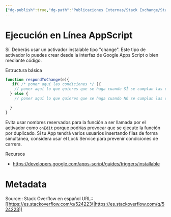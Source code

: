 ```yaml
---
{"dg-publish":true,"dg-path":"Publicaciones Externas/Stack Exchange/Stack Overflow en español/es.stackoverflow.com-524223.md","permalink":"/publicaciones-externas/stack-exchange/stack-overflow-en-espanol/es-stackoverflow-com-524223/","title":"Ejecución en Línea AppScript","hide":true,"noteIcon":"\"0\"","created":"2024-04-03T12:49:10.728-06:00","updated":"2024-04-05T16:43:57.683-06:00"}
---
```


# Ejecución en Línea AppScript

Sí. Deberás usar un activador instalable tipo "change". Este tipo de activador lo puedes crear desde la interfaz de Google Apps Script o bien mediante código.

Estructura básica

```javascript
function respondToChange(e){
   if( /* poner aquí las condiciones */ ){
    // poner aquí lo que quieres que se haga cuando SÍ se cumplan las condiciones
  } else {
    // poner aquí lo que quieres que se haga cuando NO se cumplan las condiciones

  }
}
```

Evita usar nombres reservados para la función a ser llamada por el activador como `onEdit` porque podrías provocar que se ejecute la función por duplicado. Si tu App tendrá varios usuarios insertando filas de forma simultánea, considera usar el Lock Service para prevenir condiciones de carrera.

Recursos

- https://developers.google.com/apps-script/guides/triggers/installable

# Metadata
Source:: Stack Overflow en español
URL:: [[https://es.stackoverflow.com/q/524223\|https://es.stackoverflow.com/q/524223]]

